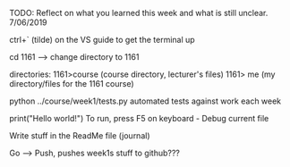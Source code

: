 TODO: Reflect on what you learned this week and what is still unclear.
7/06/2019

ctrl+` (tilde) on the VS guide to get the terminal up

cd 1161 --> change directory to 1161 

directories:
1161>course (course directory, lecturer's files)
1161> me (my directory/files for the 1161 course)

python ../course/week1/tests.py
automated tests against work each week


print("Hello world!")
To run, press F5 on keyboard - Debug current file

Write stuff in the ReadMe file (journal) 

Go --> Push, pushes week1s stuff to github???